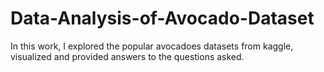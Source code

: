 # Data-Analysis-of-Avocado-Dataset
In this work, I explored the popular avocadoes datasets from kaggle, visualized and provided answers to the questions asked.
